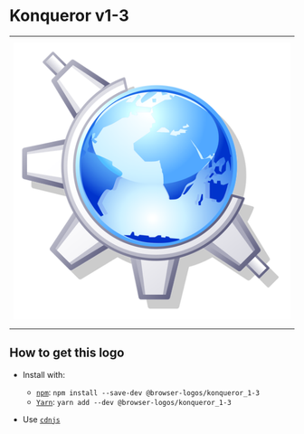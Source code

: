 # Konqueror v1-3

<table>
    <tbody>
        <tr>
            <td height="512px" width="512px">
                <a href="./"><img width="500px" src="konqueror_1-3_512x512.png" alt="Konqueror v1-3 browser logo"></a>
            </td>
        <tr>
    </tbody>
</table>


## How to get this logo

* Install with:

  * [`npm`](https://www.npmjs.com/): `npm install --save-dev @browser-logos/konqueror_1-3`
  * [`Yarn`](https://yarnpkg.com/): `yarn add --dev @browser-logos/konqueror_1-3`

* Use [`cdnjs`](https://cdnjs.com/libraries/browser-logos)
